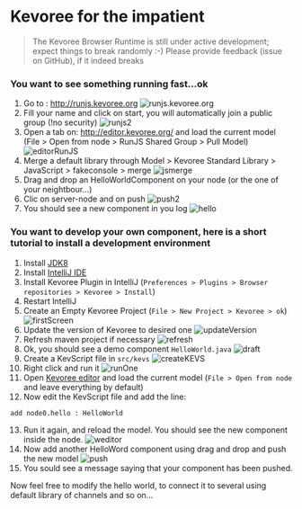 # Kevoree for the impatient

> The Kevoree Browser Runtime is still under active development; expect things to break randomly :-) Please provide feedback (issue on GitHub), if it indeed breaks

### You want to see something running fast...ok

1. Go to : http://runjs.kevoree.org
    ![runjs.kevoree.org](runjs.kevoree.org.png)
2. Fill your name and click on start, you will automatically join a public group (!no security)
    ![runjs2](runjs2.png)
3. Open a tab on: http://editor.kevoree.org/ and load the current model (File > Open from node > RunJS Shared Group > Pull Model)
    ![editorRunJS](editorRunJS.png)
4. Merge a default library through Model > Kevoree Standard Library > JavaScript > fakeconsole > merge
    ![jsmerge](jsmerge.png)
5. Drag and drop an HelloWorldComponent on your node (or the one of your neightbour...)
6. Clic on server-node and on push
    ![push2](push.png)
7. You should see a new component in you log
    ![hello](hello.png)

### You want to develop your own component, here is a short tutorial to install a development environment

1. Install [JDK8](https://jdk8.java.net/)
2. Install [IntelliJ IDE](http://www.jetbrains.com/idea/download/)
3. Install Kevoree Plugin in IntelliJ (`Preferences > Plugins > Browser repositories > Kevoree > Install`)
4. Restart IntelliJ
5. Create an Empty Kevoree Project (`File > New Project > Kevoree > ok`)
    ![firstScreen](firstScreen.png)
6. Update the version of Kevoree to desired one
    ![updateVersion](updateVersion.png)
7. Refresh maven project if necessary
    ![refresh](refresh.png)
8. Ok, you should see a demo component `HelloWorld.java`
    ![draft](draft.png)
9. Create a KevScript file in `src/kevs`
    ![createKEVS](createKEVS.png)
10. Right click and run it
    ![runOne](runOne.png)
11. Open [Kevoree editor](http://editor.kevoree.org) and load the current model (`File > Open from node` and leave everything by default)
12. Now edit the KevScript file and add the line:
```
add node0.hello : HelloWorld
```
13. Run it again, and reload the model. You should see the new component inside the node.
    ![weditor](weditor.png)
14. Now add another HelloWord component using drag and drop and push the new model
    ![push](push.png)
15. You sould see a message saying that your component has been pushed.

Now feel free to modify the hello world, to connect it to several using default library of channels and so on...
